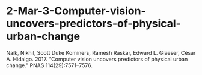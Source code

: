 # 2-Mar-3-Computer-vision-uncovers-predictors-of-physical-urban-change
Naik, Nikhil, Scott Duke Kominers, Ramesh Raskar, Edward L. Glaeser, César A. Hidalgo. 2017. “Computer vision uncovers predictors of physical urban change.” PNAS 114(29):7571–7576.

